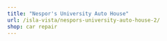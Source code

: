 ```yaml
---
title: "Nespor's University Auto House"
url: /isla-vista/nespors-university-auto-house-2/
shop: car repair
---
```

